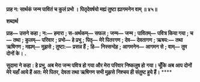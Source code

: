 **प्राह न: सार्थकं जन्म पावितं च कुलं प्रभो ।** **पितृदेवर्षयो मह्यं तुष्टा ह्यागमनेन वाम् ॥ ४५॥** 

**शब्दार्थ** 

**प्राह—** **उसने कहा** **; न:—** **हमारा** **; स-अर्थकम्—** **सफल** **; जन्म—** **जन्म** **; पावितम्—** **पवित्र किया गया** **; च—** **तथा** **; कुलम्—** **परिवार** **; प्रभो—** **हे प्रभु** **; पितृ—** **मेरे पितरगण** **; देव—** **देवतागण** **; ऋषय:—** **तथा ऋषिगण** **; मह्यम्—** **मुझसे** **; तुष्टा:—** **प्रसन्न हैं** **;** **हि—** **निस्सन्देह** **; आगमनेन—** **आगमन से** **; वाम्—** **तुम दोनों के।** **.** 

**सुदामा ने कहा** **: हे प्रभु, अब मेरा जन्म पवित्र हो गया और मेरा परिवार निष्कलुष हो** **गया। चूँकि अब आप दोनों मेरे यहाँ आये हैं अत: मेरे पितर, देवता तथा ऋषिगण सभी मुझसे** **निश्चय ही संतुष्ट हुये हैं।** **** 